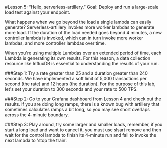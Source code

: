 #Lesson 5: “Hello, serverless-artillery.”
Goal: Deploy and run a large-scale load test against your endpoint.

What happens when we go beyond the load a single lambda can easily generate?  Serverless-artillery invokes more worker lambdas to generate more load.  If the duration of the load needed goes beyond 4 minutes, a new controller lambda is invoked, which can in turn invoke more worker lambdas, and more controller lambdas over time.

When you're using multiple Lambdas over an extended period of time, each Lambda is generating its own results.  For this reason, a data collection resource like InfluxDB is essential to understanding the results of your run.

###Step 1:
Try a rate greater than 25 and a duration greater than 240 seconds.  We have implemented a soft limit of 5,000 transactions per second (the rate) and 12 hours (the duration).  For the purpose of this lab, let's set your duration to 300 seconds and your rate to 500 TPS.

###Step 2:
Go to your Grafana dashboard from Lesson 4 and check out the results.  If you are doing long ramps, there is a known bug with artillery that sometimes calculates ramps a bit long, so you may see short overlaps across the 4-minute boundary.

###Step 3:
Play around, try some larger and smaller loads, remember, if you start a long load and want to cancel it, you must use slsart remove and then wait for the control lambda to finish its 4-minute run and fail to invoke the next lambda to 'stop the train'.

